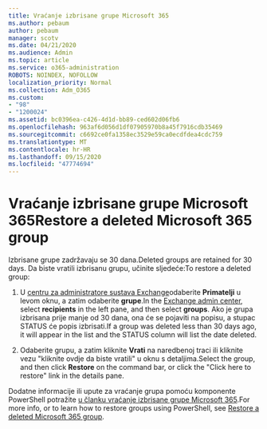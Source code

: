 ```yaml
---
title: Vraćanje izbrisane grupe Microsoft 365
ms.author: pebaum
author: pebaum
manager: scotv
ms.date: 04/21/2020
ms.audience: Admin
ms.topic: article
ms.service: o365-administration
ROBOTS: NOINDEX, NOFOLLOW
localization_priority: Normal
ms.collection: Adm_O365
ms.custom:
- "98"
- "1200024"
ms.assetid: bc0396ea-c426-4d1d-bb89-ced602d06fb6
ms.openlocfilehash: 963af6d056d1df07905970b8a45f7916cdb35469
ms.sourcegitcommit: c6692ce0fa1358ec3529e59ca0ecdfdea4cdc759
ms.translationtype: MT
ms.contentlocale: hr-HR
ms.lasthandoff: 09/15/2020
ms.locfileid: "47774694"
---
```

# <a name="restore-a-deleted-microsoft-365-group"></a><span data-ttu-id="ad110-102">Vraćanje izbrisane grupe Microsoft 365</span><span class="sxs-lookup"><span data-stu-id="ad110-102">Restore a deleted Microsoft 365 group</span></span>

<span data-ttu-id="ad110-103">Izbrisane grupe zadržavaju se 30 dana.</span><span class="sxs-lookup"><span data-stu-id="ad110-103">Deleted groups are retained for 30 days.</span></span> <span data-ttu-id="ad110-104">Da biste vratili izbrisanu grupu, učinite sljedeće:</span><span class="sxs-lookup"><span data-stu-id="ad110-104">To restore a deleted group:</span></span>
  
1. <span data-ttu-id="ad110-105">U [centru za administratore sustava Exchange](https://outlook.office365.com/ecp/)odaberite **Primatelji** u levom oknu, a zatim odaberite **grupe**.</span><span class="sxs-lookup"><span data-stu-id="ad110-105">In the [Exchange admin center](https://outlook.office365.com/ecp/), select **recipients** in the left pane, and then select **groups**.</span></span> <span data-ttu-id="ad110-106">Ako je grupa izbrisana prije manje od 30 dana, ona će se pojaviti na popisu, a stupac STATUS će popis izbrisati.</span><span class="sxs-lookup"><span data-stu-id="ad110-106">If a group was deleted less than 30 days ago, it will appear in the list and the STATUS column will list the date deleted.</span></span>

2. <span data-ttu-id="ad110-107">Odaberite grupu, a zatim kliknite **Vrati** na naredbenoj traci ili kliknite vezu "kliknite ovdje da biste vratili" u oknu s detaljima.</span><span class="sxs-lookup"><span data-stu-id="ad110-107">Select the group, and then click **Restore** on the command bar, or click the "Click here to restore" link in the details pane.</span></span>

<span data-ttu-id="ad110-108">Dodatne informacije ili upute za vraćanje grupa pomoću komponente PowerShell potražite [u članku vraćanje izbrisane grupe Microsoft 365](https://go.microsoft.com/fwlink/?linkid=867802).</span><span class="sxs-lookup"><span data-stu-id="ad110-108">For more info, or to learn how to restore groups using PowerShell, see [Restore a deleted Microsoft 365 group](https://go.microsoft.com/fwlink/?linkid=867802).</span></span>
  